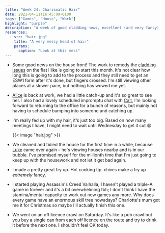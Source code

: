 ```yaml
---
title: "Week 24: Charismatic Hair"
date: 2021-04-11T16:45:00+0100
tags: ["Games", "House", "Work"]
highlight: "purple"
description: "A week of good cladding news, excellent (and very fancy) fry ups, having too much hair, and an off licence crawl."
resources:
  - src: "hair.jpg"
    title: "A very messy head of hair"
    params:
      caption: "Look at this mess"
---
```


  * Some good news on the house front! The work to remedy the [cladding issues](/weeknotes/21/) on the flat I like is going to start this month. It's not clear how long this is going to add to the process and they still need to get an ESW1 form after it's done, but fingers crossed. I'm still viewing other places at a slower pace, but nothing has wowed me yet.

  * [Alice](https://alicebartlett.co.uk/) is back at work, we had a little catch-up and it's so great to see her. I also had a lovely scheduled impromptu chat with [Cait](https://twitter.com/caitoriordan), I'm looking forward to returning to the office for a bunch of reasons, but mainly not having to schedule bumping into someone and catching up.

  * I'm really fed up with my hair, it's just too big. Based on how many meetings I have, I might need to wait until Wednesday to get it cut :weary:

    {{< image "hair.jpg" >}}

  * We cleaned and tidied the house for the first time in a while, because [Luke](https://twitter.com/lucas42) came over again – he's viewing houses nearby and is in our bubble. I've promised myself for the millionth time that I'm just going to keep up with the housework and not let it get bad again.

  * I made a pretty great fry up. Hot cooking tip: chives make a fry up _extremely_ fancy.

  * I started playing Assassin's Creed Valhalla, I haven't played a triple-A game in forever and it's a bit overwhelming tbh; I don't think I have the stamina/mental capacity to work out new games any more. Why does every game have an enormous skill tree nowadays? Charlotte's mum got me it for Christmas so maybe I'll actually finish this one.

  * We went on an off licence crawl on Saturday. It's like a pub crawl but you buy a single can from each off licence on the route and try to drink it before the next one. I shouldn't feel OK today.
